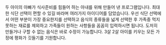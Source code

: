 두 아이의 아빠가 식사준비를 힘들어 하는 아내를 위해 만들어 낸 프로그램입니다. 
최대한 식단 선택이 편할 수 있길 바라며 여러가지 아이디어를 담았습니다. 
우선 식단 선택에서 어떤 부분이 가장 중요한지를 선택하고 
음식의 종류들을 넓게 선택한 후 
가족중 먹지 못하는 재료를 제외하고 
가족들이 원하는 사항들을 꼼꼼히 입력하시면 됩니다. 
도저히 만들거나 구할 수 없는 음식은 바로 수정이 가능합니다. 
3살 2살 아이를 키우는 모든 가정에 평화가 깃들기를 기원합니다. 
